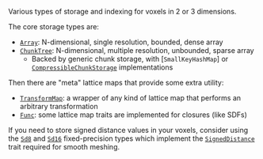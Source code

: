 Various types of storage and indexing for voxels in 2 or 3 dimensions.

The core storage types are:

- [`Array`](self::array::Array): N-dimensional, single resolution, bounded,
  dense array
- [`ChunkTree`](self::chunk::ChunkTree): N-dimensional, multiple resolution,
  unbounded, sparse array
  - Backed by generic chunk storage, with [`SmallKeyHashMap`] or
    [`CompressibleChunkStorage`](self::chunk::CompressibleChunkStorage) implementations

Then there are "meta" lattice maps that provide some extra utility:

- [`TransformMap`](self::transform_map::TransformMap): a wrapper of any kind of
  lattice map that performs an arbitrary transformation
- [`Func`](self::func::Func): some lattice map traits are implemented for
  closures (like SDFs)

If you need to store signed distance values in your voxels, consider using the
[`Sd8`](self::signed_distance::Sd8) and [`Sd16`](self::signed_distance::Sd16)
fixed-precision types which implement the
[`SignedDistance`](self::signed_distance::SignedDistance) trait required for
smooth meshing.
